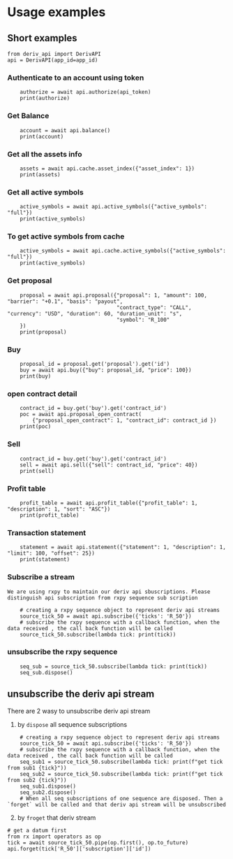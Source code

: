 
# Usage examples
## Short examples

```
from deriv_api import DerivAPI
api = DerivAPI(app_id=app_id)
```

### Authenticate to an account using token
```
    authorize = await api.authorize(api_token)
    print(authorize)
```
### Get Balance
```
    account = await api.balance()
    print(account) 
```
### Get all the assets info
```
    assets = await api.cache.asset_index({"asset_index": 1})
    print(assets)
```

### Get all active symbols
```
    active_symbols = await api.active_symbols({"active_symbols": "full"})
    print(active_symbols)
```

### To get active symbols from cache 
```
    active_symbols = await api.cache.active_symbols({"active_symbols": "full"})
    print(active_symbols)
```

### Get proposal
```
    proposal = await api.proposal({"proposal": 1, "amount": 100, "barrier": "+0.1", "basis": "payout",
                                   "contract_type": "CALL", "currency": "USD", "duration": 60, "duration_unit": "s",
                                   "symbol": "R_100"
    })
    print(proposal) 
```

### Buy
```
    proposal_id = proposal.get('proposal').get('id')
    buy = await api.buy({"buy": proposal_id, "price": 100})
    print(buy)
```

### open contract detail
```
    contract_id = buy.get('buy').get('contract_id')
    poc = await api.proposal_open_contract(
        {"proposal_open_contract": 1, "contract_id": contract_id })
    print(poc)
```

### Sell 
```
    contract_id = buy.get('buy').get('contract_id')
    sell = await api.sell({"sell": contract_id, "price": 40})
    print(sell)
```

### Profit table
```
    profit_table = await api.profit_table({"profit_table": 1, "description": 1, "sort": "ASC"})
    print(profit_table)
```

### Transaction statement
```
    statement = await api.statement({"statement": 1, "description": 1, "limit": 100, "offset": 25})
    print(statement)
```

### Subscribe a stream
    We are using rxpy to maintain our deriv api sbuscriptions. Please distinguish api subscription from rxpy sequence sub scription
```
    # creating a rxpy sequence object to represent deriv api streams
    source_tick_50 = await api.subscribe({'ticks': 'R_50'})
    # subscribe the rxpy sequence with a callback function, when the data received , the call back function will be called
    source_tick_50.subscribe(lambda tick: print(tick))
```

### unsubscribe the rxpy sequence
```
    seq_sub = source_tick_50.subscribe(lambda tick: print(tick))
    seq_sub.dispose()
```

## unsubscribe the deriv api stream

There are 2 wasy to unsubscribe deriv api stream

1. by `dispose` all sequence subscriptions
```
    # creating a rxpy sequence object to represent deriv api streams
    source_tick_50 = await api.subscribe({'ticks': 'R_50'})
    # subscribe the rxpy sequence with a callback function, when the data received , the call back function will be called
    seq_sub1 = source_tick_50.subscribe(lambda tick: print(f"get tick from sub1 {tick}"))
    seq_sub2 = source_tick_50.subscribe(lambda tick: print(f"get tick from sub2 {tick}"))
    seq_sub1.dispose()
    seq_sub2.dispose()
    # When all seq subscriptions of one sequence are disposed. Then a `forget` will be called and that deriv api stream will be unsubscribed
```

2. by `froget` that deriv stream
```
# get a datum first
from rx import operators as op
tick = await source_tick_50.pipe(op.first(), op.to_future)
api.forget(tick['R_50']['subscription']['id'])

```
